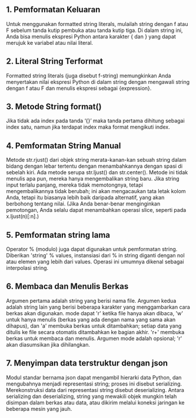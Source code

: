 ## 1. Pemformatan Keluaran
Untuk menggunakan formatted string literals,
mulailah string dengan f atau F sebelum tanda kutip pembuka atau tanda kutip tiga.
Di dalam string ini, Anda bisa menulis ekspresi Python antara karakter { dan } yang dapat merujuk ke variabel atau nilai literal.

## 2. Literal String Terformat
Formatted string literals (juga disebut f-string) memungkinkan Anda menyertakan nilai ekspresi Python di dalam string dengan mengawali string dengan f atau F dan menulis ekspresi sebagai {expression}.

## 3. Metode String format()
Jika tidak ada index pada tanda ‘{}’ maka tanda pertama dihitung sebagai index satu,
namun jika terdapat index maka format mengikuti index.

## 4. Pemformatan String Manual
Metode str.rjust() dari objek string merata-kanan-kan sebuah string dalam bidang dengan lebar tertentu dengan menambahkannya dengan spasi di sebelah kiri.
Ada metode serupa str.ljust() dan str.center().
Metode ini tidak menulis apa pun,
mereka hanya mengembalikan string baru. Jika string input terlalu panjang,
mereka tidak memotongnya,
tetapi mengembalikannya tidak berubah; ini akan mengacaukan tata letak kolom Anda,
tetapi itu biasanya lebih baik daripada alternatif, yang akan berbohong tentang nilai.
(Jika Anda benar-benar menginginkan pemotongan, Anda selalu dapat menambahkan operasi slice, seperti pada x.ljust(n)[:n].)

## 5. Pemformatan string lama
Operator % (modulo) juga dapat digunakan untuk pemformatan string.
Diberikan 'string' % values, instansiasi dari % in string diganti dengan nol atau elemen yang lebih dari values.
Operasi ini umumnya dikenal sebagai interpolasi string.

## 6. Membaca dan Menulis Berkas
Argumen pertama adalah string yang berisi nama file.
Argumen kedua adalah string lain yang berisi beberapa karakter yang menggambarkan cara berkas akan digunakan.
mode dapat 'r' ketika file hanya akan dibaca, 'w' untuk hanya menulis (berkas yang ada dengan nama yang sama akan dihapus),
dan 'a' membuka berkas untuk ditambahkan; setiap data yang ditulis ke file secara otomatis ditambahkan ke bagian akhir.
'r+' membuka berkas untuk membaca dan menulis. Argumen mode adalah opsional; 'r' akan diasumsikan jika dihilangkan.

## 7. Menyimpan data terstruktur dengan json
Modul standar bernama json dapat mengambil hierarki data Python,
dan mengubahnya menjadi representasi string; proses ini disebut serializing.
Merekonstruksi data dari representasi string disebut deserializing.
Antara serializing dan deserializing, string yang mewakili objek mungkin telah disimpan dalam berkas atau data,
atau dikirim melalui koneksi jaringan ke beberapa mesin yang jauh.